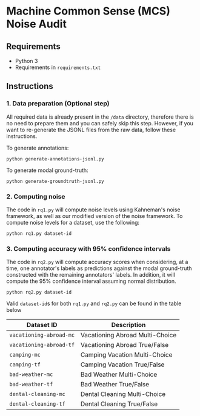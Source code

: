 # Machine Common Sense (MCS) Noise Audit

## Requirements

- Python 3
- Requirements in `requirements.txt`

## Instructions

### 1. Data preparation (Optional step)

All required data is already present in the `/data` directory, therefore there is no need to prepare them and you can safely skip this step. However, if you want to re-generate the JSONL files from the raw data, follow these instructions.

To generate annotations:

```
python generate-annotations-jsonl.py
```

To generate modal ground-truth:

```
python generate-groundtruth-jsonl.py
```

### 2. Computing noise

The code in `rq1.py` will compute noise levels using Kahneman's noise framework, as well as our modified version of the noise framework. To compute noise levels for a dataset, use the following:

```
python rq1.py dataset-id
```

### 3. Computing accuracy with 95% confidence intervals

The code in `rq2.py` will compute accuracy scores when considering, at a time, one annotator's labels as predictions against the modal ground-truth constructed with the remaining annotators' labels. In addition, it will compute the 95% confidence interval assuming normal distribution.

```
python rq2.py dataset-id
```

Valid `dataset-id`s for both `rq1.py` and `rq2.py` can be found in the table below

| Dataset ID              | Description                     |
| ----------------------- | ------------------------------- |
| `vacationing-abroad-mc` | Vacationing Abroad Multi-Choice |
| `vacationing-abroad-tf` | Vacationing Abroad True/False   |
| `camping-mc`            | Camping Vacation Multi-Choice   |
| `camping-tf`            | Camping Vacation True/False     |
| `bad-weather-mc`        | Bad Weather Multi-Choice        |
| `bad-weather-tf`        | Bad Weather True/False          |
| `dental-cleaning-mc`    | Dental Cleaning Multi-Choice    |
| `dental-cleaning-tf`    | Dental Cleaning True/False      |
